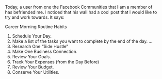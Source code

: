 Today, a user from one the Facebook Communities that I am a member of has befriended me. I noticed that his wall had a cool post that I would like to try and work towards. It says:

Career Morning Routine Habits

1. Schedule Your Day.
2. Make a list of the tasks you want to complete by the end of
the day. ...
3. Research One “Side Hustle"
4. Make One Business Connection.
5. Review Your Goals.
6. Track Your Expenses (from the Day Before)
7. Review Your Budget.
8. Conserve Your Utilities.
